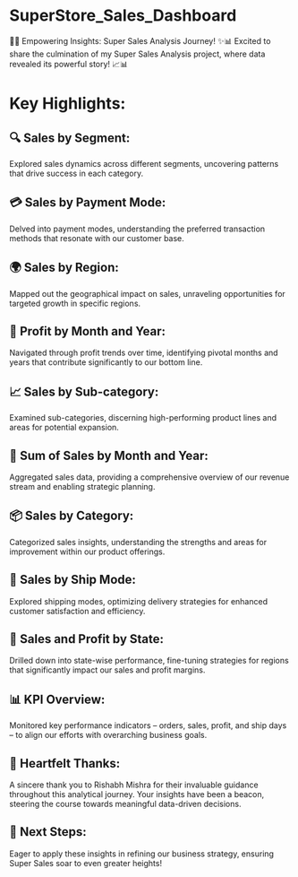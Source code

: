 # SuperStore_Sales_Dashboard

🚀✨ Empowering Insights: Super Sales Analysis Journey! ✨📊
Excited to share the culmination of my Super Sales Analysis project, where data revealed its powerful story! 📈📊

# Key Highlights:

## 🔍 Sales by Segment: 
Explored sales dynamics across different segments, uncovering patterns that drive success in each category.

## 💳 Sales by Payment Mode: 
Delved into payment modes, understanding the preferred transaction methods that resonate with our customer base.

## 🌍 Sales by Region: 
Mapped out the geographical impact on sales, unraveling opportunities for targeted growth in specific regions.

## 💼 Profit by Month and Year: 
Navigated through profit trends over time, identifying pivotal months and years that contribute significantly to our bottom line.

## 📈 Sales by Sub-category: 
Examined sub-categories, discerning high-performing product lines and areas for potential expansion.

## 📆 Sum of Sales by Month and Year: 
Aggregated sales data, providing a comprehensive overview of our revenue stream and enabling strategic planning.

## 📦 Sales by Category: 
Categorized sales insights, understanding the strengths and areas for improvement within our product offerings.

## 🚚 Sales by Ship Mode: 
Explored shipping modes, optimizing delivery strategies for enhanced customer satisfaction and efficiency.

## 💼 Sales and Profit by State: 
Drilled down into state-wise performance, fine-tuning strategies for regions that significantly impact our sales and profit margins.

## 📊 KPI Overview: 
Monitored key performance indicators – orders, sales, profit, and ship days – to align our efforts with overarching business goals.

## 🙏 Heartfelt Thanks:  
 A sincere thank you to Rishabh Mishra for their invaluable guidance throughout this analytical journey. Your insights have been a beacon, steering the course towards meaningful data-driven decisions.
 
## 🚀 Next Steps:
Eager to apply these insights in refining our business strategy, ensuring Super Sales soar to even greater heights!
